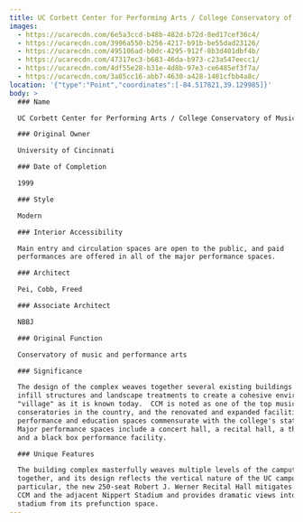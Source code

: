 ```yaml
---
title: UC Corbett Center for Performing Arts / College Conservatory of Music
images:
  - https://ucarecdn.com/6e5a3ccd-b48b-482d-b72d-8ed17cef36c4/
  - https://ucarecdn.com/3996a550-b256-4217-b91b-be55dad23126/
  - https://ucarecdn.com/495106ad-b0dc-4295-912f-8b3d401dbf4b/
  - https://ucarecdn.com/47317ec3-b683-46da-b973-c23a547eecc1/
  - https://ucarecdn.com/4df55e28-b31e-4d8b-97e3-ce6485ef3f7a/
  - https://ucarecdn.com/3a85cc16-abb7-4630-a428-1481cfbb4a8c/
location: '{"type":"Point","coordinates":[-84.517821,39.129985]}'
body: >
  ### Name

  UC Corbett Center for Performing Arts / College Conservatory of Music

  ### Original Owner

  University of Cincinnati

  ### Date of Completion

  1999

  ### Style

  Modern

  ### Interior Accessibility

  Main entry and circulation spaces are open to the public, and paid
  performances are offered in all of the major performance spaces. 

  ### Architect

  Pei, Cobb, Freed

  ### Associate Architect

  NBBJ

  ### Original Function

  Conservatory of music and performance arts

  ### Significance

  The design of the complex weaves together several existing buildings with
  infill structures and landscape treatments to create a cohesive environment or
  "village" as it is known today.  CCM is noted as one of the top music
  conseratories in the country, and the renovated and expanded facilities offer
  performance and education spaces commensurate with the college's stature. 
  Major performance spaces include a concert hall, a recital hall, a theatre,
  and a black box performance facility.

  ### Unique Features

  The building complex masterfully weaves multiple levels of the camput
  together, and its design reflects the vertical nature of the UC campus.  In
  particular, the new 250-seat Robert J. Werner Recital Hall mitigates between
  CCM and the adjacent Nippert Stadium and provides dramatic views into the
  stadium from its prefunction space.
---
```

